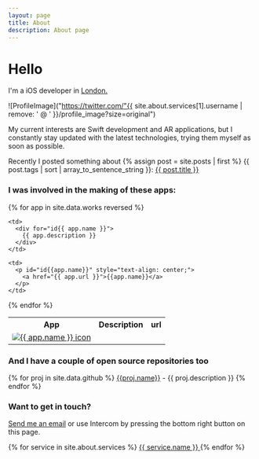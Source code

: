 ```yaml
--- 
layout: page 
title: About 
description: About page 
---
```


# Hello

I'm a iOS developer in <a href="https://goo.gl/maps/qSTGhQfBvbS2" target="_blank"> London. </a>

![ProfileImage]("https://twitter.com/"{{ site.about.services[1].username | remove: ' @
' }}/profile_image?size=original")
          
My current interests are Swift development and AR applications, but I constantly stay updated with the latest technologies, trying them myself as soon as possible.
          
Recently I posted something about {% assign post = site.posts | first %} {{ post.tags | sort | array_to_sentence_string }}: <a href="{{ post.url }}">{{ post.title }}</a>

### I was involved in the making of these apps:

<table>
<thead>

</thead>
<tr>
  <th>
    App
  </th>
  <th>
    Description
  </th>
  <th>
    url
  </th>
</tr>
{% for app in site.data.works reversed %}
  <tr>
    <td>
      <a href="{{ app.url }}">
        <img src="{{ site.url }}{{ app.icon }}" alt="{{ app.name }} icon" style="border-radius: 15.625%;" />
      </a>
    </td>
    
    <td>
      <div for="id{{ app.name }}">
        {{ app.description }}
      </div>
    </td>

    <td>
      <p id="id{{app.name}}" style="text-align: center;">
        <a href="{{ app.url }}">{{app.name}}</a>
      </p>
    </td>
  </tr>
{% endfor %}
</table>

### And I have a couple of open source repositories too

{% for proj in site.data.github %}
  <span id="id{{ proj.name }}" style="text-align: center;"><a href="{{ proj.url }}">{{proj.name}}</a> - {{ proj.description }}</span>
{% endfor %}


### Want to get in touch? 

<a href="/contact">Send me an email</a> or use Intercom by pressing the bottom right button on this page.

{% for service in site.about.services %}
<a href="{{ service.url }}">
  <i id="{{ service.name | slugify }}" class="fa fa-{{ service.name }}"></i>
  <span class="mdl-chip__text">{{ service.name }}</span>
</a>
{% endfor %}